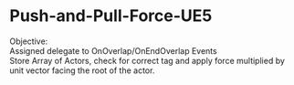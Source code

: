 # Push-and-Pull-Force-UE5

  Objective:<br>
  Assigned delegate to OnOverlap/OnEndOverlap Events<br>
  Store Array of Actors, check for correct tag and apply force multiplied by unit vector facing the root of the actor. <br>
